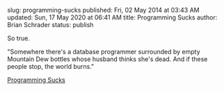 slug: programming-sucks
published: Fri, 02 May 2014 at 03:43 AM
updated: Sun, 17 May 2020 at 06:41 AM
title: Programming Sucks 
author: Brian Schrader
status: publish

So true.

<div class="link">"Somewhere there's a database programmer surrounded by empty Mountain Dew bottles whose husband thinks she's dead. And if these people stop, the world burns."</div>

[Programming Sucks](http://stilldrinking.org/programming-sucks)